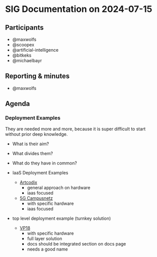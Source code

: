 # SIG Documentation on 2024-07-15

## Participants

* @maxwolfs
* @scoopex
* @artificial-intelligence
* @bitkeks
* @michaelbayr

## Reporting & minutes

* @maxwolfs

## Agenda

### Deployment Examples

They are needed more and more, because it is super difficult to start without prior deep knowledge.

* What is their aim?
* What divides them?
* What do they have in common?
* IaaS Deployment Examples
  * [Artcodix](https://github.com/SovereignCloudStack/docs/pull/188)
    * general approach on hardware
    * iaas focused
  * [5G Campusnetz](https://github.com/SovereignCloudStack/docs/pull/87)
    * with specific hardware
    * iaas focused

* top level deployment example (turnkey solution)
  * [VP18](https://github.com/SovereignCloudStack/hardware-landscape/tree/tls-setup)
    * with specific hardware
    * full layer solution
    * docs should be integrated section on docs page
    * needs a good name
